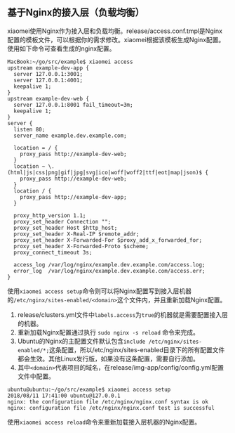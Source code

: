 ## 基于Nginx的接入层（负载均衡）

xiaomei使用Nginx作为接入层和负载均衡。release/access.conf.tmpl是Nginx配置的模板文件，可以根据你的需求修改。xiaomei根据该模板生成Nginx配置。 使用如下命令可查看生成的nginx配置。
```
MacBook:~/go/src/example$ xiaomei access
upstream example-dev-app {
  server 127.0.0.1:3001;
  server 127.0.0.1:4001;
  keepalive 1;
}
upstream example-dev-web {
  server 127.0.0.1:8001 fail_timeout=3m;
  keepalive 1;
}
server {
  listen 80;
  server_name example.dev.example.com;
  
  location = / {
    proxy_pass http://example-dev-web;
  }
  location ~ \.(html|js|css|png|gif|jpg|svg|ico|woff|woff2|ttf|eot|map|json)$ {
    proxy_pass http://example-dev-web;
  }
  location / {
    proxy_pass http://example-dev-app;
  }

  proxy_http_version 1.1;
  proxy_set_header Connection "";
  proxy_set_header Host $http_host;
  proxy_set_header X-Real-IP $remote_addr;
  proxy_set_header X-Forwarded-For $proxy_add_x_forwarded_for;
  proxy_set_header X-Forwarded-Proto $scheme;
  proxy_connect_timeout 3s;

  access_log /var/log/nginx/example.dev.example.com/access.log;
  error_log  /var/log/nginx/example.dev.example.com/access.err;
}
```
使用`xiaomei access setup`命令则可以将Nginx配置写到接入层机器的`/etc/nginx/sites-enabled/<domain>`这个文件内，并且重新加载Nginx配置。
1. release/clusters.yml文件中`labels.access`为`true`的机器就是需要配置接入层的机器。
2. 重新加载Nginx配置通过执行 `sudo nginx -s reload` 命令来完成。
3. Ubuntu的Nginx的主配置文件默认包含`include /etc/nginx/sites-enabled/*;`这条配置，所以/etc/nginx/sites-enabled目录下的所有配置文件都会生效。其他Linux发行版，如果没有这条配置，需要自行添加。
4. 其中`<domain>`代表项目的域名，在release/img-app/config/config.yml配置文件中配置。

```
ubuntu@ubuntu:~/go/src/example$ xiaomei access setup
2018/08/11 17:41:00 ubuntu@127.0.0.1
nginx: the configuration file /etc/nginx/nginx.conf syntax is ok
nginx: configuration file /etc/nginx/nginx.conf test is successful
```

使用`xiaomei access reload`命令来重新加载接入层机器的Nginx配置。

